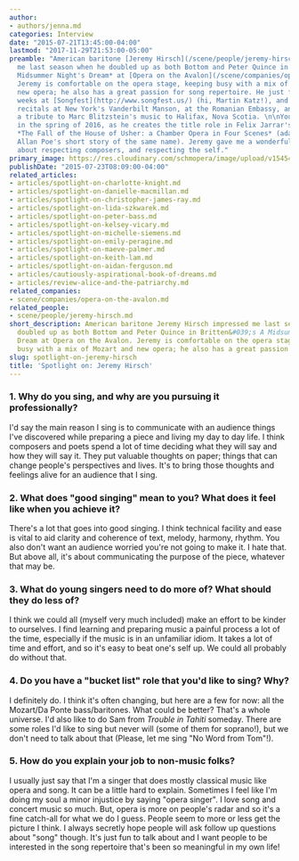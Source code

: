 ```yaml
---
author:
- authors/jenna.md
categories: Interview
date: "2015-07-21T13:45:00-04:00"
lastmod: "2017-11-29T21:53:00-05:00"
preamble: "American baritone [Jeremy Hirsch](/scene/people/jeremy-hirsch) impressed
  me last season when he doubled up as both Bottom and Peter Quince in Britten's *A
  Midsummer Night's Dream* at [Opera on the Avalon](/scene/companies/opera-on-the-avalon/).
  Jeremy is comfortable on the opera stage, keeping busy with a mix of Mozart and
  new opera; he also has a great passion for song repertoire. He just finished several
  weeks at [Songfest](http://www.songfest.us/) (hi, Martin Katz!), and he has sung
  recitals at New York's Vanderbilt Manson, at the Romanian Embassy, and he even brought
  a tribute to Marc Blitzstein's music to Halifax, Nova Scotia. \n\nYou can hear Jeremy
  in the spring of 2016, as he creates the title role in Felix Jarrar's new opera,
  *The Fall of the House of Usher: a Chamber Opera in Four Scenes* (adapted from Edgar
  Allan Poe's short story of the same name). Jeremy gave me a wonderfully frank interview
  about respecting composers, and respecting the self."
primary_image: https://res.cloudinary.com/schmopera/image/upload/v1545409169/media/webhook-uploads/1512009363357/2017-11-30---Hirsch.jpg.jpg
publishDate: "2015-07-23T08:09:00-04:00"
related_articles:
- articles/spotlight-on-charlotte-knight.md
- articles/spotlight-on-danielle-macmillan.md
- articles/spotlight-on-christopher-james-ray.md
- articles/spotlight-on-lida-szkwarek.md
- articles/spotlight-on-peter-bass.md
- articles/spotlight-on-kelsey-vicary.md
- articles/spotlight-on-michelle-siemens.md
- articles/spotlight-on-emily-peragine.md
- articles/spotlight-on-maeve-palmer.md
- articles/spotlight-on-keith-lam.md
- articles/spotlight-on-aidan-ferguson.md
- articles/cautiously-aspirational-book-of-dreams.md
- articles/review-alice-and-the-patriarchy.md
related_companies:
- scene/companies/opera-on-the-avalon.md
related_people:
- scene/people/jeremy-hirsch.md
short_description: American baritone Jeremy Hirsch impressed me last season when he
  doubled up as both Bottom and Peter Quince in Britten&#039;s A Midsummer Night&#039;s
  Dream at Opera on the Avalon. Jeremy is comfortable on the opera stage, keeping
  busy with a mix of Mozart and new opera; he also has a great passion for song repertoire.
slug: spotlight-on-jeremy-hirsch
title: 'Spotlight on: Jeremy Hirsch'
---
```


### 1. Why do you sing, and why are you pursuing it professionally?

I'd say the main reason I sing is to communicate with an audience things I've discovered while preparing a piece and living my day to day life. I think composers and poets spend a lot of time deciding what they will say and how they will say it. They put valuable thoughts on paper; things that can change people's perspectives and lives. It's to bring those thoughts and feelings alive for an audience that I sing.

### 2. What does "good singing" mean to you? What does it feel like when you achieve it?

There's a lot that goes into good singing. I think technical facility and ease is vital to aid clarity and coherence of text, melody, harmony, rhythm. You also don't want an audience worried you're not going to make it. I hate that. But above all, it's about communicating the purpose of the piece, whatever that may be.

### 3. What do young singers need to do more of? What should they do less of?

I think we could all (myself very much included) make an effort to be kinder to ourselves. I find learning and preparing music a painful process a lot of the time, especially if the music is in an unfamiliar idiom. It takes a lot of time and effort, and so it's easy to beat one's self up. We could all probably do without that.

### 4. Do you have a "bucket list" role that you'd like to sing? Why?

I definitely do. I think it's often changing, but here are a few for now: all the Mozart/Da Ponte bass/baritones. What could be better? That's a whole universe. I'd also like to do Sam from *Trouble in Tahiti* someday. There are some roles I'd like to sing but never will (some of them for soprano!), but we don't need to talk about that (Please, let me sing "No Word from Tom"!).

### 5. How do you explain your job to non-music folks?

I usually just say that I'm a singer that does mostly classical music like opera and song. It can be a little hard to explain. Sometimes I feel like I'm doing my soul a minor injustice by saying "opera singer". I love song and concert music so much. But, opera is more on people's radar and so it's a fine catch-all for what we do I guess. People seem to more or less get the picture I think. I always secretly hope people will ask follow up questions about "song" though. It's just fun to talk about and I want people to be interested in the song repertoire that's been so meaningful in my own life!
